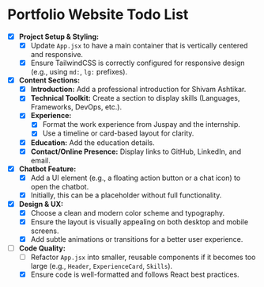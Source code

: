 # Portfolio Website Todo List

- [x] **Project Setup & Styling:**
    - [x] Update `App.jsx` to have a main container that is vertically centered and responsive.
    - [x] Ensure TailwindCSS is correctly configured for responsive design (e.g., using `md:`, `lg:` prefixes).

- [x] **Content Sections:**
    - [x] **Introduction:** Add a professional introduction for Shivam Ashtikar.
    - [x] **Technical Toolkit:** Create a section to display skills (Languages, Frameworks, DevOps, etc.).
    - [x] **Experience:**
        - [x] Format the work experience from Juspay and the internship.
        - [x] Use a timeline or card-based layout for clarity.
    - [x] **Education:** Add the education details.
    - [x] **Contact/Online Presence:** Display links to GitHub, LinkedIn, and email.

- [x] **Chatbot Feature:**
    - [x] Add a UI element (e.g., a floating action button or a chat icon) to open the chatbot.
    - [x] Initially, this can be a placeholder without full functionality.

- [x] **Design & UX:**
    - [x] Choose a clean and modern color scheme and typography.
    - [x] Ensure the layout is visually appealing on both desktop and mobile screens.
    - [x] Add subtle animations or transitions for a better user experience.

- [ ] **Code Quality:**
    - [ ] Refactor `App.jsx` into smaller, reusable components if it becomes too large (e.g., `Header`, `ExperienceCard`, `Skills`).
    - [x] Ensure code is well-formatted and follows React best practices.
